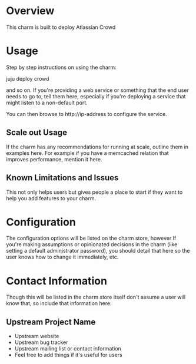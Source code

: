 # Overview

This charm is built to deploy Atlassian Crowd

# Usage

Step by step instructions on using the charm:

juju deploy crowd

and so on. If you're providing a web service or something that the end user
needs to go to, tell them here, especially if you're deploying a service that
might listen to a non-default port.

You can then browse to http://ip-address to configure the service.

## Scale out Usage

If the charm has any recommendations for running at scale, outline them in
examples here. For example if you have a memcached relation that improves
performance, mention it here.

## Known Limitations and Issues

This not only helps users but gives people a place to start if they want to help
you add features to your charm.

# Configuration

The configuration options will be listed on the charm store, however If you're
making assumptions or opinionated decisions in the charm (like setting a default
administrator password), you should detail that here so the user knows how to
change it immediately, etc.

# Contact Information

Though this will be listed in the charm store itself don't assume a user will
know that, so include that information here:

## Upstream Project Name

  - Upstream website
  - Upstream bug tracker
  - Upstream mailing list or contact information
  - Feel free to add things if it's useful for users


[service]: http://example.com
[icon guidelines]: https://jujucharms.com/docs/stable/authors-charm-icon
